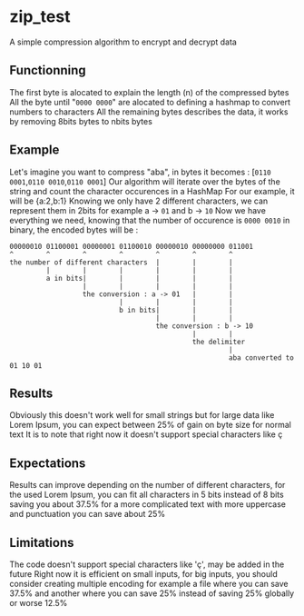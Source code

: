 # zip_test
A simple compression algorithm to encrypt and decrypt data

## Functionning

The first byte is alocated to explain the length (n) of the compressed bytes
All the byte until "`0000 0000`" are alocated to defining a hashmap to convert numbers to characters
All the remaining bytes describes the data, it works by removing 8bits bytes to nbits bytes

## Example

Let's imagine you want to compress "aba", in bytes it becomes : [`0110 0001`,`0110 0010`,`0110 0001`]
Our algorithm will iterate over the bytes of the string and count the character occurences in a HashMap
For our example, it will be {a:2,b:1}
Knowing we only have 2 different characters, we can represent them in 2bits for example a -> `01` and b -> `10`
Now we have everything we need, knowing that the number of occurence is `0000 0010` in binary, 
the encoded bytes will be :
```plaintext
00000010 01100001 00000001 01100010 00000010 00000000 011001
^        ^        ^        ^        ^        ^        ^
the number of different characters  |        |        |
         |        |        |        |        |        |
         a in bits|        |        |        |        |
                  |        |        |        |        |
                  the conversion : a -> 01   |        |
                           |        |        |        |
                           b in bits|        |        |
                                    |        |        |
                                    the conversion : b -> 10
                                             |        |
                                             the delimiter
                                                      |
                                                      aba converted to 01 10 01
```

## Results 

Obviously this doesn't work well for small strings but for large data like Lorem Ipsum, you can expect between 25% of gain on byte size for normal text
It is to note that right now it doesn't support special characters like ç

## Expectations

Results can improve depending on the number of different characters, for the used Lorem Ipsum, you can fit all characters in 5 bits instead of 8 bits saving you about 37.5% for a more complicated text with more uppercase and punctuation you can save about 25%

## Limitations

The code doesn't support special characters like 'ç', may be added in the future
Right now it is efficient on small inputs, for big inputs, you should consider creating multiple encoding for example a file where you can save 37.5% and another where you can save 25% instead of saving 25% globally or worse 12.5%
                                                       
